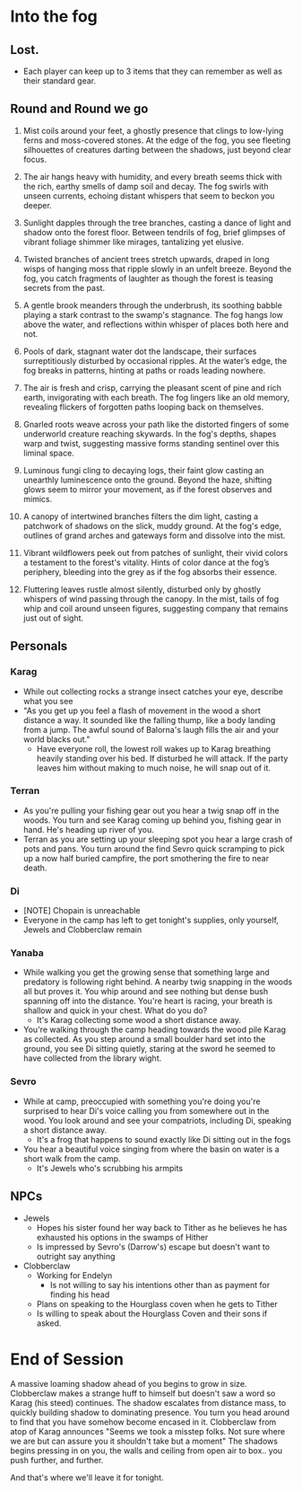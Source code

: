 # Into the fog
## Lost.
- Each player can keep up to 3 items that they can remember as well as their standard gear.

## Round and Round we go
1. Mist coils around your feet, a ghostly presence that clings to low-lying ferns and moss-covered stones. At the edge of the fog, you see fleeting silhouettes of creatures darting between the shadows, just beyond clear focus.

2. The air hangs heavy with humidity, and every breath seems thick with the rich, earthy smells of damp soil and decay. The fog swirls with unseen currents, echoing distant whispers that seem to beckon you deeper.

3. Sunlight dapples through the tree branches, casting a dance of light and shadow onto the forest floor. Between tendrils of fog, brief glimpses of vibrant foliage shimmer like mirages, tantalizing yet elusive.

4. Twisted branches of ancient trees stretch upwards, draped in long wisps of hanging moss that ripple slowly in an unfelt breeze. Beyond the fog, you catch fragments of laughter as though the forest is teasing secrets from the past.

5. A gentle brook meanders through the underbrush, its soothing babble playing a stark contrast to the swamp's stagnance. The fog hangs low above the water, and reflections within whisper of places both here and not.

6. Pools of dark, stagnant water dot the landscape, their surfaces surreptitiously disturbed by occasional ripples. At the water’s edge, the fog breaks in patterns, hinting at paths or roads leading nowhere.

7. The air is fresh and crisp, carrying the pleasant scent of pine and rich earth, invigorating with each breath. The fog lingers like an old memory, revealing flickers of forgotten paths looping back on themselves.

8. Gnarled roots weave across your path like the distorted fingers of some underworld creature reaching skywards. In the fog's depths, shapes warp and twist, suggesting massive forms standing sentinel over this liminal space.

9. Luminous fungi cling to decaying logs, their faint glow casting an unearthly luminescence onto the ground. Beyond the haze, shifting glows seem to mirror your movement, as if the forest observes and mimics.

10. A canopy of intertwined branches filters the dim light, casting a patchwork of shadows on the slick, muddy ground. At the fog's edge, outlines of grand arches and gateways form and dissolve into the mist.

11. Vibrant wildflowers peek out from patches of sunlight, their vivid colors a testament to the forest's vitality. Hints of color dance at the fog’s periphery, bleeding into the grey as if the fog absorbs their essence.

12. Fluttering leaves rustle almost silently, disturbed only by ghostly whispers of wind passing through the canopy. In the mist, tails of fog whip and coil around unseen figures, suggesting company that remains just out of sight.

## Personals
### Karag
- While out collecting rocks a strange insect catches your eye, describe what you see
- "As you get up you feel a flash of movement in the wood a short distance a way. It sounded like the falling thump, like a body landing from a jump. The awful sound of Balorna's laugh fills the air and your world blacks out."
    - Have everyone roll, the lowest roll wakes up to Karag breathing heavily standing over his bed. If disturbed he will attack. If the party leaves him without making to much noise, he will snap out of it.

### Terran
- As you're pulling your fishing gear out you hear a twig snap off in the woods. You turn and see Karag coming up behind you, fishing gear in hand. He's heading up river of you.
- Terran as you are setting up your sleeping spot you hear a large crash of pots and pans. You turn around the find Sevro quick scramping to pick up a now half buried campfire, the port smothering the fire to near death.

### Di
- [NOTE] Chopain is unreachable
- Everyone in the camp has left to get tonight's supplies, only yourself, Jewels and Clobberclaw remain

### Yanaba
- While walking you get the growing sense that something large and predatory is following right behind. A nearby twig snapping in the woods all but proves it. You whip around and see nothing but dense bush spanning off into the distance. You're heart is racing, your breath is shallow and quick in your chest. What do you do? 
    - It's Karag collecting some wood a short distance away.
- You're walking through the camp heading towards the wood pile Karag as collected. As you step around a small boulder hard set into the ground, you see Di sitting quietly, staring at the sword he seemed to have collected from the library wight.

### Sevro
- While at camp, preoccupied with something you're doing you're surprised to hear Di's voice calling you from somewhere out in the wood. You look around and see your compatriots, including Di, speaking a short distance away.
    - It's a frog that happens to sound exactly like Di sitting out in the fogs
- You hear a beautiful voice singing from where the basin on water is a short walk from the camp.
    - It's Jewels who's scrubbing his armpits


## NPCs
- Jewels
    - Hopes his sister found her way back to Tither as he believes he has exhausted his options in the swamps of Hither
    - Is impressed by Sevro's (Darrow's) escape but doesn't want to outright say anything
- Clobberclaw
    - Working for Endelyn
        - Is not willing to say his intentions other than as payment for finding his head
    - Plans on speaking to the Hourglass coven when he gets to Tither
    - Is willing to speak about the Hourglass Coven and their sons if asked. 

# End of Session
A massive loaming shadow ahead of you begins to grow in size. Clobberclaw makes a strange huff to himself but doesn't saw a word so Karag (his steed) continues. The shadow escalates from distance mass, to quickly building shadow to dominating presence. You turn you head around to find that you have somehow become encased in it. Clobberclaw from atop of Karag announces "Seems we took a misstep folks. Not sure where we are but can assure you it shouldn't take but a moment" The shadows begins pressing in on you, the walls and ceiling from open air to box.. you push further, and further. 

And that's where we'll leave it for tonight. 